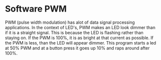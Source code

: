# Software PWM
PWM (pulse width modulation) has alot of data signal processing applications.  In the context of LED's, PWM makes an LED look dimmer than if it is a straight signal.  This is because the LED is flashing rather than staying on.  If the PWM is 100%, it is as bright at that current as possible.  If the PWM is less, than the LED will appear dimmer.  This program starts a led at 50% PWM and at a button press it goes up 10% and raps around after 100%.
